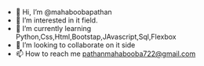 - 👋 Hi, I’m @mahaboobapathan
- 👀 I’m interested in it field.
- 🌱 I’m currently learning Python,Css,Html,Bootstap,JAvascript,Sql,Flexbox
- 💞️ I’m looking to collaborate on it side
- 📫 How to reach me pathanmahabooba722@gmail.com

<!---
mahaboobapathan/mahaboobapathan is a ✨ special ✨ repository because its `README.md` (this file) appears on your GitHub profile.
You can click the Preview link to take a look at your changes.
--->
